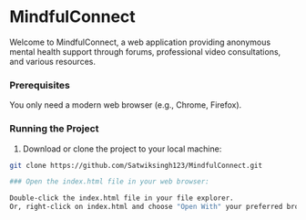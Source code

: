 # MindfulConnect
Welcome to MindfulConnect, a web application providing anonymous mental health support through forums, professional video consultations, and various resources.
### Prerequisites

You only need a modern web browser (e.g., Chrome, Firefox).

### Running the Project

1. Download or clone the project to your local machine:
 ```bash
git clone https://github.com/Satwiksingh123/MindfulConnect.git

### Open the index.html file in your web browser:

Double-click the index.html file in your file explorer.
Or, right-click on index.html and choose "Open With" your preferred browser.
